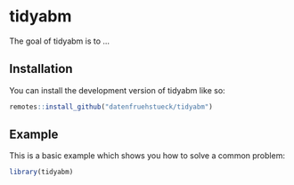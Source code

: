 
# tidyabm

<!-- badges: start -->
<!-- badges: end -->

The goal of tidyabm is to ...

## Installation

You can install the development version of tidyabm like so:

``` r
remotes::install_github("datenfruehstueck/tidyabm")
```

## Example

This is a basic example which shows you how to solve a common problem:

``` r
library(tidyabm)

```

